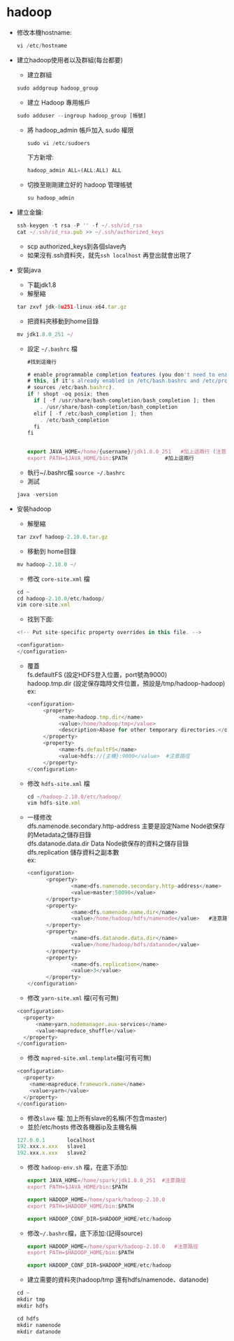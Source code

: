 # hadoop

* 修改本機hostname:
  ```js
  vi /etc/hostname
  ```
* 建立hadoop使用者以及群組(每台都要)  
  * 建立群組  
   ```js
   sudo addgroup hadoop_group  
   ```
   * 建立 Hadoop 專用帳戶
   ```js
   sudo adduser --ingroup hadoop_group [帳號]
   ```
   * 將 hadoop_admin 帳戶加入 sudo 權限
     ```js
     sudo vi /etc/sudoers
     ```
     下方新增:
     ```js
     hadoop_admin ALL=(ALL:ALL) ALL
     ```
  * 切換至剛剛建立好的 hadoop 管理帳號
    ```js
    su hadoop_admin
    ```
    
* 建立金鑰:
   ```js
   ssh-keygen -t rsa -P '' -f ~/.ssh/id_rsa
   cat ~/.ssh/id_rsa.pub >> ~/.ssh/authorized_keys   
   ```    
  * scp authorized_keys到各個slave內
  * 如果沒有.ssh資料夾，就先`ssh localhost` 再登出就會出現了
  
  
* 安裝java
  * 下載jdk1.8
  * 解壓縮
  ```js
  tar zxvf jdk-8u251-linux-x64.tar.gz
  ```
  * 把資料夾移動到home目錄
  ```js
  mv jdk1.8.0_251 ~/
  ```
  * 設定 `~/.bashrc` 檔
    ```js
    #找到這幾行
    
    # enable programmable completion features (you don't need to enable
    # this, if it's already enabled in /etc/bash.bashrc and /etc/profile
    # sources /etc/bash.bashrc).
    if ! shopt -oq posix; then
      if [ -f /usr/share/bash-completion/bash_completion ]; then
        . /usr/share/bash-completion/bash_completion
      elif [ -f /etc/bash_completion ]; then
        . /etc/bash_completion
      fi
    fi
    

    export JAVA_HOME=/home/{username}/jdk1.8.0_251   #加上這兩行 (注意路徑)
    export PATH=$JAVA_HOME/bin:$PATH            #加上這兩行
    ```
  * 執行~/.bashrc檔 `source ~/.bashrc`
  * 測試 
  ```js 
  java -version
  ```  
  
* 安裝hadoop
  * 解壓縮
  ```js
  tar zxvf hadoop-2.10.0.tar.gz
  ```
  * 移動到 home目錄
  ```js
  mv hadoop-2.10.0 ~/
  ```
  * 修改 `core-site.xml` 檔
  ```js
  cd ~
  cd hadoop-2.10.0/etc/hadoop/
  vim core-site.xml
  ```
  * 找到下面:
  ```js
  <!-- Put site-specific property overrides in this file. -->

  <configuration>
  </configuration>           
  ```
  * 覆蓋  
      <name>fs.defaultFS</name>  (設定HDFS登入位置，port號為9000)  
      <name>hadoop.tmp.dir</name>  (設定保存臨時文件位置，預設是/tmp/hadoop-hadoop)  
      ex:  
     ```js
     <configuration>
          <property>
               <name>hadoop.tmp.dir</name>
               <value>/home/hadoop/tmp</value>
               <description>Abase for other temporary directories.</description>
          </property>
          <property>
               <name>fs.defaultFS</name>
               <value>hdfs://{主機}:9000</value>  #注意路徑
          </property>
     </configuration>
     ```

   * 修改 `hdfs-site.xml` 檔
     ```js
     cd ~/hadoop-2.10.0/etc/hadoop/
     vim hdfs-site.xml
     ```
  * 一樣修改   
    <name>dfs.namenode.secondary.http-address</name>  主要是設定Name Node欲保存的Metadata之儲存目錄    
    <name>dfs.datanode.data.dir</name> Data Node欲保存的資料之儲存目錄  
    <name>dfs.replication</name>  儲存資料之副本數  
    ex:  
     ```js
     <configuration>
           <property>
                   <name>dfs.namenode.secondary.http-address</name>  #可有可無
                   <value>master:50090</value>
           </property>
           <property>
                   <name>dfs.namenode.name.dir</name>
                   <value>/home/hadoop/hdfs/namenode</value>   #注意路徑
           </property>
           <property>
                   <name>dfs.datanode.data.dir</name>
                   <value>/home/hadoop/hdfs/datanode</value>
           </property>
           <property>
                   <name>dfs.replication</name>
                   <value>3</value>
           </property>
     </configuration>
     ```
  * 修改 `yarn-site.xml` 檔(可有可無)
  ```js
  <configuration>
    <property>
        <name>yarn.nodemanager.aux-services</name>
        <value>mapreduce_shuffle</value>
    </property>
  </configuration>
  ```
  * 修改 `mapred-site.xml.template`檔(可有可無)
  ```js
  <configuration>
    <property>
      <name>mapreduce.framework.name</name>
      <value>yarn</value>
    </property>
  </configuration>
  ```
  * 修改`slave` 檔:
    加上所有slave的名稱(不包含master)  
  * 並於/etc/hosts 修改各機器ip及主機名稱  
  ```js
  127.0.0.1       localhost
  192.xxx.x.xxx   slave1
  192.xxx.x.xxx   slave2
  ```
  * 修改 `hadoop-env.sh` 檔，在底下添加:
    ```js
    export JAVA_HOME=/home/spark/jdk1.8.0_251  #注意路徑
    export PATH=$JAVA_HOME/bin:$PATH

    export HADOOP_HOME=/home/spark/hadoop-2.10.0
    export PATH=$HADOOP_HOME/bin:$PATH

    export HADOOP_CONF_DIR=$HADOOP_HOME/etc/hadoop  
    ```
  * 修改`~/.bashrc`檔，底下添加:(記得source)
    ```js
    export HADOOP_HOME=/home/spark/hadoop-2.10.0   #注意路徑
    export PATH=$HADOOP_HOME/bin:$PATH

    export HADOOP_CONF_DIR=$HADOOP_HOME/etc/hadoop
    ```
  * 建立需要的資料夾(hadoop/tmp 還有hdfs/namenode、datanode)
  ```js
  cd ~
  mkdir tmp
  mkdir hdfs

  cd hdfs
  mkdir namenode
  mkdir datanode
  ```





















